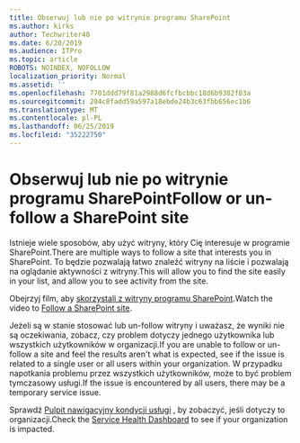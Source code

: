 ```yaml
---
title: Obserwuj lub nie po witrynie programu SharePoint
ms.author: kirks
author: Techwriter40
ms.date: 6/20/2019
ms.audience: ITPro
ms.topic: article
ROBOTS: NOINDEX, NOFOLLOW
localization_priority: Normal
ms.assetid: ''
ms.openlocfilehash: 7701ddd79f81a2988d6fcfbcbbc18d6b9302f03a
ms.sourcegitcommit: 204c8fadd59a597a18ebde24b3c63fbb656ec1b6
ms.translationtype: MT
ms.contentlocale: pl-PL
ms.lasthandoff: 06/25/2019
ms.locfileid: "35222750"
---
```

# <a name="follow-or-un-follow-a-sharepoint-site"></a><span data-ttu-id="1a957-102">Obserwuj lub nie po witrynie programu SharePoint</span><span class="sxs-lookup"><span data-stu-id="1a957-102">Follow or un-follow a SharePoint site</span></span>

<span data-ttu-id="1a957-103">Istnieje wiele sposobów, aby użyć witryny, który Cię interesuje w programie SharePoint.</span><span class="sxs-lookup"><span data-stu-id="1a957-103">There are multiple ways to follow a site that interests you in SharePoint.</span></span> <span data-ttu-id="1a957-104">To będzie pozwalają łatwo znaleźć witryny na liście i pozwalają na oglądanie aktywności z witryny.</span><span class="sxs-lookup"><span data-stu-id="1a957-104">This will allow you to find the site easily in your list, and allow you to see activity from the site.</span></span> 

<span data-ttu-id="1a957-105">Obejrzyj film, aby [skorzystali z witryny programu SharePoint](https://support.office.com/en-us/article/Video-Follow-a-SharePoint-site-33DB6FA5-9528-45D7-BCC7-F9C1FAAACAE0).</span><span class="sxs-lookup"><span data-stu-id="1a957-105">Watch the video to [Follow a SharePoint site](https://support.office.com/en-us/article/Video-Follow-a-SharePoint-site-33DB6FA5-9528-45D7-BCC7-F9C1FAAACAE0).</span></span> 

<span data-ttu-id="1a957-106">Jeżeli są w stanie stosować lub un-follow witryny i uważasz, że wyniki nie są oczekiwania, zobacz, czy problem dotyczy jednego użytkownika lub wszystkich użytkowników w organizacji.</span><span class="sxs-lookup"><span data-stu-id="1a957-106">If you are unable to follow or un-follow a site and feel the results aren't what is expected, see if the issue is related to a single user or all users within your organization.</span></span> <span data-ttu-id="1a957-107">W przypadku napotkania problemu przez wszystkich użytkowników, może to być problem tymczasowy usługi.</span><span class="sxs-lookup"><span data-stu-id="1a957-107">If the issue is encountered by all users, there may be a temporary service issue.</span></span> 

<span data-ttu-id="1a957-108">Sprawdź [Pulpit nawigacyjny kondycji usługi](https://admin.microsoft.com/AdminPortal/Home#/servicehealth) , by zobaczyć, jeśli dotyczy to organizacji.</span><span class="sxs-lookup"><span data-stu-id="1a957-108">Check the [Service Health Dashboard](https://admin.microsoft.com/AdminPortal/Home#/servicehealth) to see if your organization is impacted.</span></span>
